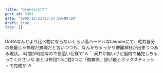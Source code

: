 ```yaml
---
title: "blenderにて"
post_id: 3364
date: "2005-12-23T23:57:00+09:00"
draft: true
tags: []
---
```



DoGAなんかより比べ物にならないくらい高ハードルなblenderにて、絶対自分の技量じゃ無理だ無理だと言いつつも、なんかちゃっかり博麗神社が出来つつある現状。 時間が時間なので夜這い仕様で'Ａ｀ 天井が無いけど脳内で補完しちゃってくださいな あとは布団1つに枕2つに「御無体」掛け軸とボックスティッシュで完成か'Ａ｀
